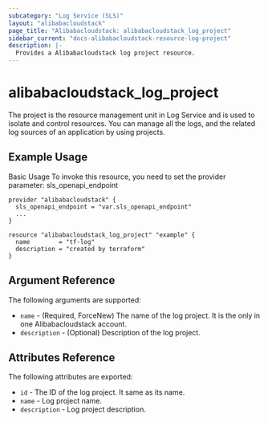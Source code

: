```yaml
---
subcategory: "Log Service (SLS)"
layout: "alibabacloudstack"
page_title: "Alibabacloudstack: alibabacloudstack_log_project"
sidebar_current: "docs-alibabacloudstack-resource-log-project"
description: |-
  Provides a Alibabacloudstack log project resource.
---
```


# alibabacloudstack\_log\_project

The project is the resource management unit in Log Service and is used to isolate and control resources.
You can manage all the logs, and the related log sources of an application by using projects.

## Example Usage

Basic Usage
To invoke this resource, you need to set the provider parameter: sls_openapi_endpoint
```
provider "alibabacloudstack" {
  sls_openapi_endpoint = "var.sls_openapi_endpoint"
  ...
}

resource "alibabacloudstack_log_project" "example" {
  name        = "tf-log"
  description = "created by terraform"
}
```


## Argument Reference

The following arguments are supported:

* `name` - (Required, ForceNew) The name of the log project. It is the only in one Alibabacloudstack account.
* `description` - (Optional) Description of the log project.

## Attributes Reference

The following attributes are exported:

* `id` - The ID of the log project. It same as its name.
* `name` - Log project name.
* `description` - Log project description.


